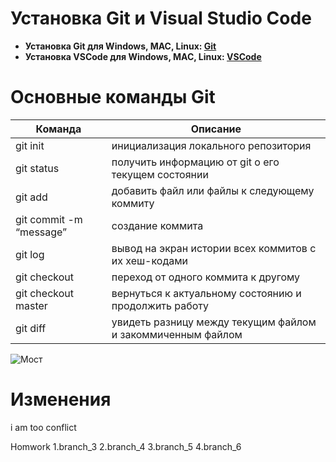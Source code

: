 # Установка Git и Visual Studio Code 

- **Установка Git для Windows, MAC, Linux: [Git](https://git-scm.com/downloads)**
- **Установка VSCode для Windows, MAC, Linux: [VSCode](https://code.visualstudio.com/Download)**

# Основные команды Git

| **Команда** | **Описание** |
| ---|------    |
| git init |инициализация локального репозитория|
| git status |получить информацию от git о его текущем состоянии|
| git add |добавить файл или файлы к следующему коммиту|
| git commit -m “message” |создание коммита|
| git log |вывод на экран истории всех коммитов с их хеш-кодами|
| git checkout |переход от одного коммита к другому|
| git checkout master |вернуться к актуальному состоянию и продолжить работу|
| git diff |увидеть разницу между текущим файлом и закоммиченным файлом|

![Мост](https://funart.pro/uploads/posts/2021-03/1617051856_43-p-oboi-gornoe-ozero-45.jpg)

# Изменения
i am too conflict

Homwork 
1.branch_3
2.branch_4
3.branch_5
4.branch_6
